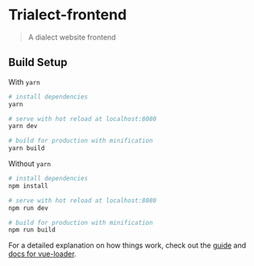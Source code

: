 # Trialect-frontend

> A dialect website frontend

## Build Setup

With `yarn`
``` bash
# install dependencies
yarn

# serve with hot reload at localhost:8080
yarn dev

# build for production with minification
yarn build
```
Without `yarn`

``` bash
# install dependencies
npm install

# serve with hot reload at localhost:8080
npm run dev

# build for production with minification
npm run build
```

For a detailed explanation on how things work, check out the [guide](http://vuejs-templates.github.io/webpack/) and [docs for vue-loader](http://vuejs.github.io/vue-loader).

